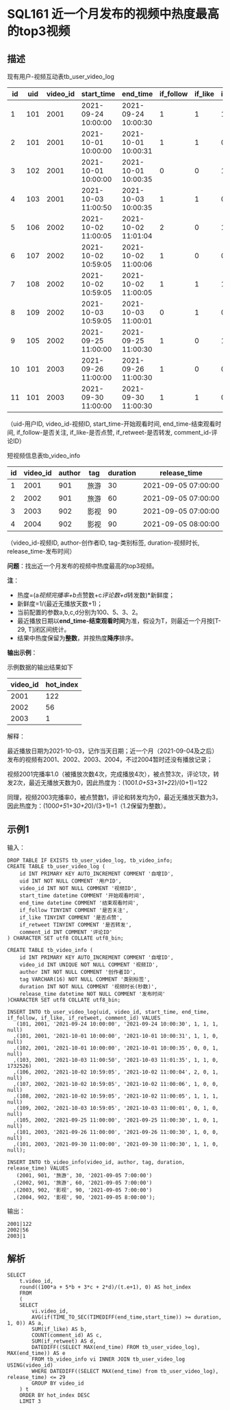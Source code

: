 # SQL161 近一个月发布的视频中热度最高的top3视频

## 描述

现有用户-视频互动表tb_user_video_log

| id   | uid  | video_id | start_time          | end_time            | if_follow | if_like | if_retweet | comment_id |
| ---- | ---- | -------- | ------------------- | ------------------- | --------- | ------- | ---------- | ---------- |
| 1    | 101  | 2001     | 2021-09-24 10:00:00 | 2021-09-24 10:00:30 | 1         | 1       | 1          | NULL       |
| 2    | 101  | 2001     | 2021-10-01 10:00:00 | 2021-10-01 10:00:31 | 1         | 1       | 0          | NULL       |
| 3    | 102  | 2001     | 2021-10-01 10:00:00 | 2021-10-01 10:00:35 | 0         | 0       | 1          | NULL       |
| 4    | 103  | 2001     | 2021-10-03 11:00:50 | 2021-10-03 10:00:35 | 1         | 1       | 0          | 1732526    |
| 5    | 106  | 2002     | 2021-10-02 11:00:05 | 2021-10-02 11:01:04 | 2         | 0       | 1          | NULL       |
| 6    | 107  | 2002     | 2021-10-02 10:59:05 | 2021-10-02 11:00:06 | 1         | 0       | 0          | NULL       |
| 7    | 108  | 2002     | 2021-10-02 10:59:05 | 2021-10-02 11:00:05 | 1         | 1       | 1          | NULL       |
| 8    | 109  | 2002     | 2021-10-03 10:59:05 | 2021-10-03 11:00:01 | 0         | 1       | 0          | NULL       |
| 9    | 105  | 2002     | 2021-09-25 11:00:00 | 2021-09-25 11:00:30 | 1         | 0       | 1          | NULL       |
| 10   | 101  | 2003     | 2021-09-26 11:00:00 | 2021-09-26 11:00:30 | 1         | 0       | 0          | NULL       |
| 11   | 101  | 2003     | 2021-09-30 11:00:00 | 2021-09-30 11:00:30 | 1         | 1       | 0          | NULL       |

（uid-用户ID, video_id-视频ID, start_time-开始观看时间, end_time-结束观看时间, if_follow-是否关注, if_like-是否点赞, if_retweet-是否转发, comment_id-评论ID）

短视频信息表tb_video_info

| id   | video_id | author | tag  | duration | release_time        |
| ---- | -------- | ------ | ---- | -------- | ------------------- |
| 1    | 2001     | 901    | 旅游 | 30       | 2021-09-05 07:00:00 |
| 2    | 2002     | 901    | 旅游 | 60       | 2021-09-05 07:00:00 |
| 3    | 2003     | 902    | 影视 | 90       | 2021-09-05 07:00:00 |
| 4    | 2004     | 902    | 影视 | 90       | 2021-09-05 08:00:00 |

（video_id-视频ID, author-创作者ID, tag-类别标签, duration-视频时长, release_time-发布时间）

**问题**：找出近一个月发布的视频中热度最高的top3视频。

**注**：

- 热度=(a*视频完播率+b*点赞数+c*评论数+d*转发数)*新鲜度；
- 新鲜度=1/(最近无播放天数+1)；
- 当前配置的参数a,b,c,d分别为100、5、3、2。
- 最近播放日期以**end_time-结束观看时间**为准，假设为T，则最近一个月按[T-29, T]闭区间统计。
- 结果中热度保留为**整数**，并按热度**降序**排序。

**输出示例**：

示例数据的输出结果如下

| video_id | hot_index |
| -------- | --------- |
| 2001     | 122       |
| 2002     | 56        |
| 2003     | 1         |

解释：

最近播放日期为2021-10-03，记作当天日期；近一个月（2021-09-04及之后）发布的视频有2001、2002、2003、2004，不过2004暂时还没有播放记录；

视频2001完播率1.0（被播放次数4次，完成播放4次），被点赞3次，评论1次，转发2次，最近无播放天数为0，因此热度为：(100*1.0+5*3+3*1+2*2)/(0+1)=122

同理，视频2003完播率0，被点赞数1，评论和转发均为0，最近无播放天数为3，因此热度为：(100*0+5*1+3*0+2*0)/(3+1)=1（1.2保留为整数）。

## 示例1

输入：

```
DROP TABLE IF EXISTS tb_user_video_log, tb_video_info;
CREATE TABLE tb_user_video_log (
    id INT PRIMARY KEY AUTO_INCREMENT COMMENT '自增ID',
    uid INT NOT NULL COMMENT '用户ID',
    video_id INT NOT NULL COMMENT '视频ID',
    start_time datetime COMMENT '开始观看时间',
    end_time datetime COMMENT '结束观看时间',
    if_follow TINYINT COMMENT '是否关注',
    if_like TINYINT COMMENT '是否点赞',
    if_retweet TINYINT COMMENT '是否转发',
    comment_id INT COMMENT '评论ID'
) CHARACTER SET utf8 COLLATE utf8_bin;

CREATE TABLE tb_video_info (
    id INT PRIMARY KEY AUTO_INCREMENT COMMENT '自增ID',
    video_id INT UNIQUE NOT NULL COMMENT '视频ID',
    author INT NOT NULL COMMENT '创作者ID',
    tag VARCHAR(16) NOT NULL COMMENT '类别标签',
    duration INT NOT NULL COMMENT '视频时长(秒数)',
    release_time datetime NOT NULL COMMENT '发布时间'
)CHARACTER SET utf8 COLLATE utf8_bin;

INSERT INTO tb_user_video_log(uid, video_id, start_time, end_time, if_follow, if_like, if_retweet, comment_id) VALUES
   (101, 2001, '2021-09-24 10:00:00', '2021-09-24 10:00:30', 1, 1, 1, null)
  ,(101, 2001, '2021-10-01 10:00:00', '2021-10-01 10:00:31', 1, 1, 0, null)
  ,(102, 2001, '2021-10-01 10:00:00', '2021-10-01 10:00:35', 0, 0, 1, null)
  ,(103, 2001, '2021-10-03 11:00:50', '2021-10-03 11:01:35', 1, 1, 0, 1732526)
  ,(106, 2002, '2021-10-02 10:59:05', '2021-10-02 11:00:04', 2, 0, 1, null)
  ,(107, 2002, '2021-10-02 10:59:05', '2021-10-02 11:00:06', 1, 0, 0, null)
  ,(108, 2002, '2021-10-02 10:59:05', '2021-10-02 11:00:05', 1, 1, 1, null)
  ,(109, 2002, '2021-10-03 10:59:05', '2021-10-03 11:00:01', 0, 1, 0, null)
  ,(105, 2002, '2021-09-25 11:00:00', '2021-09-25 11:00:30', 1, 0, 1, null)
  ,(101, 2003, '2021-09-26 11:00:00', '2021-09-26 11:00:30', 1, 0, 0, null)
  ,(101, 2003, '2021-09-30 11:00:00', '2021-09-30 11:00:30', 1, 1, 0, null);

INSERT INTO tb_video_info(video_id, author, tag, duration, release_time) VALUES
   (2001, 901, '旅游', 30, '2021-09-05 7:00:00')
  ,(2002, 901, '旅游', 60, '2021-09-05 7:00:00')
  ,(2003, 902, '影视', 90, '2021-09-05 7:00:00')
  ,(2004, 902, '影视', 90, '2021-09-05 8:00:00');
```

输出：

```
2001|122
2002|56
2003|1
```

## 解析

```
SELECT
    t.video_id,
    round((100*a + 5*b + 3*c + 2*d)/(t.e+1), 0) AS hot_index
    FROM 
    (
    SELECT
        vi.video_id, 
        AVG(if(TIME_TO_SEC(TIMEDIFF(end_time,start_time)) >= duration, 1, 0)) AS a,
        SUM(if_like) AS b,
        COUNT(comment_id) AS c,
        SUM(if_retweet) AS d, 
        DATEDIFF((SELECT MAX(end_time) FROM tb_user_video_log), MAX(end_time)) AS e
        FROM tb_video_info vi INNER JOIN tb_user_video_log USING(video_id)
        WHERE DATEDIFF((SELECT MAX(end_time) from tb_user_video_log), release_time) <= 29
        GROUP BY video_id
    ) t
    ORDER BY hot_index DESC
    LIMIT 3
```